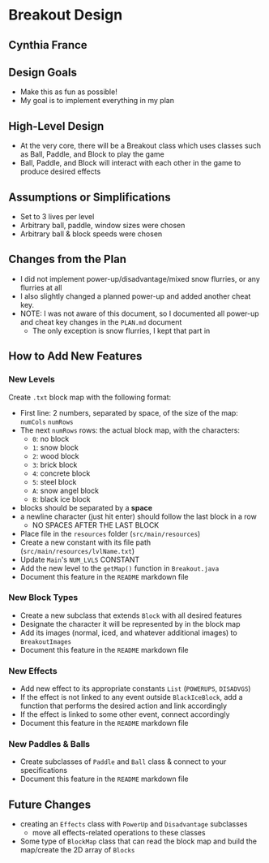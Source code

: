 # Breakout Design
## Cynthia France


## Design Goals
* Make this as fun as possible!
* My goal is to implement everything in my plan

## High-Level Design
* At the very core, there will be a Breakout class which uses classes such as Ball, Paddle, and
  Block to play the game
* Ball, Paddle, and Block will interact with each other in the game to produce desired effects

## Assumptions or Simplifications
* Set to 3 lives per level
* Arbitrary ball, paddle, window sizes were chosen
* Arbitrary ball & block speeds were chosen

## Changes from the Plan
* I did not implement power-up/disadvantage/mixed snow flurries, or any flurries at all
* I also slightly changed a planned power-up and added another cheat key.
* NOTE: I was not aware of this document, so I documented all power-up and cheat key changes
    in the ``PLAN.md`` document
  * The only exception is snow flurries, I kept that part in

## How to Add New Features
### New Levels
Create ``.txt`` block map with the following format:
* First line: 2 numbers, separated by space, of the size of the map: ``numCols`` ``numRows``
* The next ``numRows`` rows: the actual block map, with the characters:
  * ``0``: no block
  * ``1``: snow block
  * ``2``: wood block
  * ``3``: brick block
  * ``4``: concrete block
  * ``5``: steel block
  * ``A``: snow angel block
  * ``B``: black ice block
* blocks should be separated by a **space**
* a newline character (just hit enter) should follow the last block in a row
  * NO SPACES AFTER THE LAST BLOCK
* Place file in the ``resources`` folder (``src/main/resources``)
* Create a new constant with its file path (``src/main/resources/lvlName.txt``)
* Update ``Main``'s ``NUM_LVLS`` CONSTANT
* Add the new level to the ``getMap()`` function in ``Breakout.java``
* Document this feature in the ``README`` markdown file

### New Block Types
* Create a new subclass that extends ``Block`` with all desired features
* Designate the character it will be represented by in the block map
* Add its images (normal, iced, and whatever additional images) to ``BreakoutImages``
* Document this feature in the ``README`` markdown file

### New Effects
* Add new effect to its appropriate constants ``List`` (``POWERUPS``, ``DISADVGS``)
* If the effect is not linked to any event outside ``BlackIceBlock``, add a
  function that performs the desired action and link accordingly
* If the effect is linked to some other event, connect accordingly
* Document this feature in the ``README`` markdown file

### New Paddles & Balls
* Create subclasses of ``Paddle`` and ``Ball`` class & connect to your specifications
* Document this feature in the ``README`` markdown file

## Future Changes
* creating an ``Effects`` class with ``PowerUp`` and ``Disadvantage`` subclasses
  * move all effects-related operations to these classes
* Some type of ``BlockMap`` class that can read the block map and build the
  map/create the 2D array of ``Blocks``






